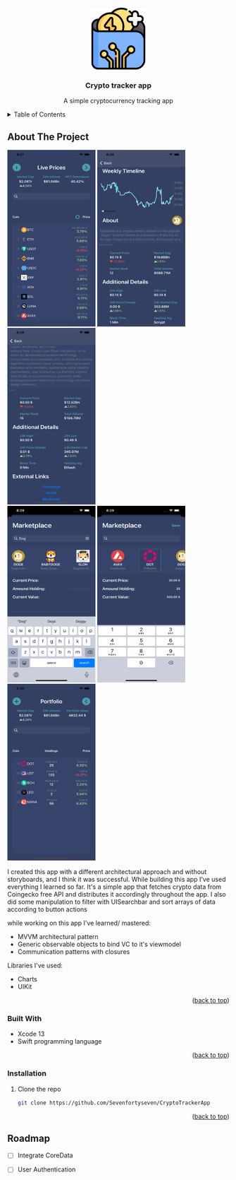 <!-- PROJECT LOGO -->
<br />
<div align="center">
  <a href="https://github.com/github_username/repo_name">
    <img src="Screenshots/appLogo.png" alt="Logo" width="140" height="140">
  </a>

<h3 align="center">Crypto tracker app</h3>

  <p align="center">
    A simple cryptocurrency tracking app
  </p>
</div>



<!-- TABLE OF CONTENTS -->
<details>
  <summary>Table of Contents</summary>
  <ol>
    <li>
      <a href="#about-the-project">About The Project</a>
      <ul>
        <li><a href="#built-with">Built With</a></li>
      </ul>
    </li>
    <li>
      <a href="#getting-started">Getting Started</a>
      <ul>
        <li><a href="#prerequisites">Prerequisites</a></li>
        <li><a href="#installation">Installation</a></li>
      </ul>
    </li>
    <li><a href="#usage">Usage</a></li>
    <li><a href="#roadmap">Roadmap</a></li>
  </ol>
</details>



<!-- ABOUT THE PROJECT -->
## About The Project

<img src="Screenshots/image1.png" width="200" height="400">       <img src="Screenshots/image2.png" width="200" height="400">        <img src="Screenshots/image3.png" width="200" height="400">  
<img src="Screenshots/image4.png" width="200" height="400">       <img src="Screenshots/image5.png" width="200" height="400">        <img src="Screenshots/image6.png" width="200" height="400">  




I created this app with a different architectural approach and without storyboards, and I think it was successful. While building this app I've used everything I learned so far.
It's a simple app that fetches crypto data from Coingecko free API and distributes it accordingly throughout the app.
I also did some manipulation to filter with UISearchbar and sort arrays of data according to button actions

while working on this app I've learned/ mastered: 
* MVVM architectural pattern
* Generic observable objects to bind VC to it's viewmodel
* Communication patterns with closures


Libraries I've used:
* Charts
* UIKit



<p align="right">(<a href="#top">back to top</a>)</p>



### Built With

* Xcode 13
* Swift programming language

<p align="right">(<a href="#top">back to top</a>)</p>




### Installation

1. Clone the repo
   ```sh
   git clone https://github.com/Sevenfortyseven/CryptoTrackerApp
   ```


<p align="right">(<a href="#top">back to top</a>)</p>





<!-- ROADMAP -->
## Roadmap

- [ ] Integrate CoreData
- [ ] User Authentication



